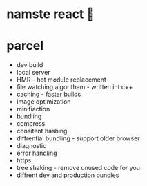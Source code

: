 # namste react 🚀

# parcel
- dev build 
- local server
- HMR - hot module replacement
- file watching algoritham - written int c++
- caching - faster builds
- image optimization
- minifiaction
- bundling 
- compress
- consitent hashing 
- diffrential bundling - support older browser
- diagnostic 
- error handling 
- https
- tree shaking - remove unused code for you 
- diffrent dev and production bundles
